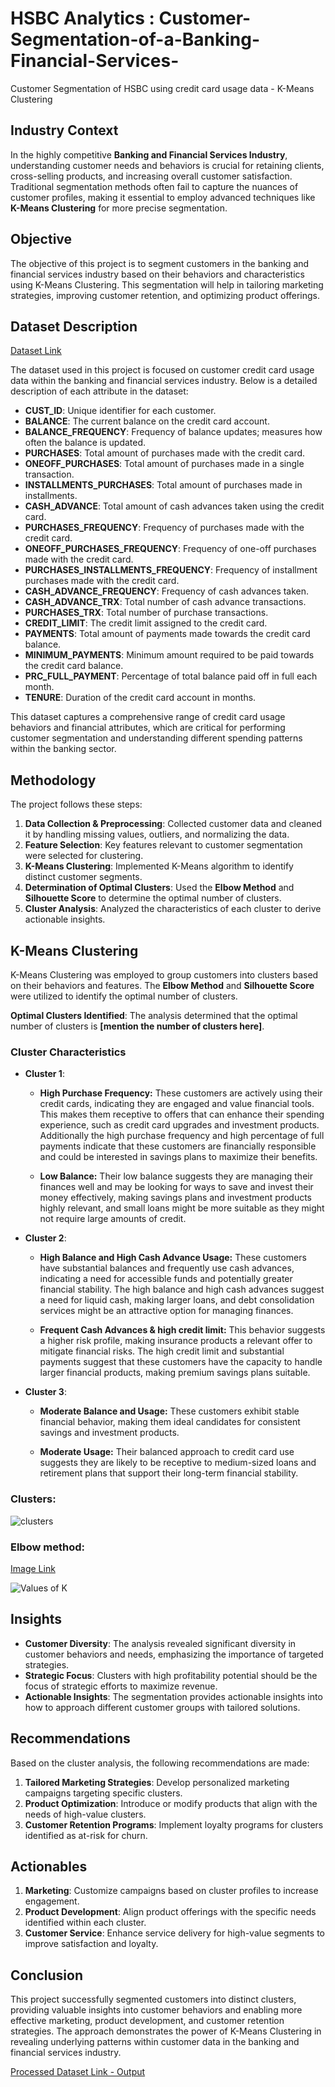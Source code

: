 # HSBC Analytics : Customer-Segmentation-of-a-Banking-Financial-Services-
Customer Segmentation of HSBC using credit card usage data - K-Means Clustering


## Industry Context
In the highly competitive **Banking and Financial Services Industry**, understanding customer needs and behaviors is crucial for retaining clients, cross-selling products, and increasing overall customer satisfaction. Traditional segmentation methods often fail to capture the nuances of customer profiles, making it essential to employ advanced techniques like **K-Means Clustering** for more precise segmentation.

## Objective
The objective of this project is to segment customers in the banking and financial services industry based on their behaviors and characteristics using K-Means Clustering. This segmentation will help in tailoring marketing strategies, improving customer retention, and optimizing product offerings.

## Dataset Description

[Dataset Link](https://github.com/ShouvikSaha504/Customer-Segmentation-of-a-Banking-Financial-Services-/blob/f861cc0a5cb25d993a0cb23f4a2346984684fc4c/Customer%20Data.csv)

The dataset used in this project is focused on customer credit card usage data within the banking and financial services industry. Below is a detailed description of each attribute in the dataset:

- **CUST_ID**: Unique identifier for each customer.
- **BALANCE**: The current balance on the credit card account.
- **BALANCE_FREQUENCY**: Frequency of balance updates; measures how often the balance is updated.
- **PURCHASES**: Total amount of purchases made with the credit card.
- **ONEOFF_PURCHASES**: Total amount of purchases made in a single transaction.
- **INSTALLMENTS_PURCHASES**: Total amount of purchases made in installments.
- **CASH_ADVANCE**: Total amount of cash advances taken using the credit card.
- **PURCHASES_FREQUENCY**: Frequency of purchases made with the credit card.
- **ONEOFF_PURCHASES_FREQUENCY**: Frequency of one-off purchases made with the credit card.
- **PURCHASES_INSTALLMENTS_FREQUENCY**: Frequency of installment purchases made with the credit card.
- **CASH_ADVANCE_FREQUENCY**: Frequency of cash advances taken.
- **CASH_ADVANCE_TRX**: Total number of cash advance transactions.
- **PURCHASES_TRX**: Total number of purchase transactions.
- **CREDIT_LIMIT**: The credit limit assigned to the credit card.
- **PAYMENTS**: Total amount of payments made towards the credit card balance.
- **MINIMUM_PAYMENTS**: Minimum amount required to be paid towards the credit card balance.
- **PRC_FULL_PAYMENT**: Percentage of total balance paid off in full each month.
- **TENURE**: Duration of the credit card account in months.

This dataset captures a comprehensive range of credit card usage behaviors and financial attributes, which are critical for performing customer segmentation and understanding different spending patterns within the banking sector.


## Methodology
The project follows these steps:
1. **Data Collection & Preprocessing**: Collected customer data and cleaned it by handling missing values, outliers, and normalizing the data.
2. **Feature Selection**: Key features relevant to customer segmentation were selected for clustering.
3. **K-Means Clustering**: Implemented K-Means algorithm to identify distinct customer segments.
4. **Determination of Optimal Clusters**: Used the **Elbow Method** and **Silhouette Score** to determine the optimal number of clusters.
5. **Cluster Analysis**: Analyzed the characteristics of each cluster to derive actionable insights.

## K-Means Clustering
K-Means Clustering was employed to group customers into clusters based on their behaviors and features. The **Elbow Method** and **Silhouette Score** were utilized to identify the optimal number of clusters.

**Optimal Clusters Identified**: The analysis determined that the optimal number of clusters is **[mention the number of clusters here]**.

### Cluster Characteristics
- **Cluster 1**:
  - **High Purchase Frequency:** These customers are actively using their credit cards, indicating they are engaged and value financial tools. This makes them receptive to offers that can enhance their spending experience, such as credit card upgrades and investment products. Additionally the high purchase frequency and high percentage of full payments indicate that these customers are financially responsible and could be interested in savings plans to maximize their benefits.

  - **Low Balance:** Their low balance suggests they are managing their finances well and may be looking for ways to save and invest their money effectively, making savings plans and investment products highly relevant, and small loans might be more suitable as they might not require large amounts of credit.
- **Cluster 2**:
  - **High Balance and High Cash Advance Usage:** These customers have substantial balances and frequently use cash advances, indicating a need for accessible funds and potentially greater financial stability. The high balance and high cash advances suggest a need for liquid cash, making larger loans, and debt consolidation services might be an attractive option for managing finances.

  - **Frequent Cash Advances & high credit limit:** This behavior suggests a higher risk profile, making insurance products a relevant offer to mitigate financial risks. The high credit limit and substantial payments suggest that these customers have the capacity to handle larger financial products, making premium savings plans suitable.
- **Cluster 3**:
  - **Moderate Balance and Usage:** These customers exhibit stable financial behavior, making them ideal candidates for consistent savings and investment products.

  - **Moderate Usage:** Their balanced approach to credit card use suggests they are likely to be receptive to medium-sized loans and retirement plans that support their long-term financial stability.

  
### Clusters:

![clusters](https://github.com/user-attachments/assets/fc096f94-f0a7-4dc0-abdd-839538712d4f)

### Elbow method:

[Image Link](https://github.com/ShouvikSaha504/Customer-Segmentation-of-a-Banking-Financial-Services-/blob/78b5b3ce959aa1ca877b4fc0a413c79105c73fe4/Values%20of%20K.png)

![Values of K](https://github.com/user-attachments/assets/af539b1f-1c5d-4a79-85c7-0eaa8c26a97e)


## Insights 
- **Customer Diversity**: The analysis revealed significant diversity in customer behaviors and needs, emphasizing the importance of targeted strategies.
- **Strategic Focus**: Clusters with high profitability potential should be the focus of strategic efforts to maximize revenue.
- **Actionable Insights**: The segmentation provides actionable insights into how to approach different customer groups with tailored solutions.

## Recommendations
Based on the cluster analysis, the following recommendations are made:
1. **Tailored Marketing Strategies**: Develop personalized marketing campaigns targeting specific clusters.
2. **Product Optimization**: Introduce or modify products that align with the needs of high-value clusters.
3. **Customer Retention Programs**: Implement loyalty programs for clusters identified as at-risk for churn.


## Actionables
1. **Marketing**: Customize campaigns based on cluster profiles to increase engagement.
2. **Product Development**: Align product offerings with the specific needs identified within each cluster.
3. **Customer Service**: Enhance service delivery for high-value segments to improve satisfaction and loyalty.




## Conclusion
This project successfully segmented customers into distinct clusters, providing valuable insights into customer behaviors and enabling more effective marketing, product development, and customer retention strategies. The approach demonstrates the power of K-Means Clustering in revealing underlying patterns within customer data in the banking and financial services industry.

[Processed Dataset Link - Output](https://github.com/ShouvikSaha504/Customer-Segmentation-of-a-Banking-Financial-Services-/blob/9e7a0c10f0a974d2f798f5f3d3653a50e901ecf6/Clustered_Customer_Data.csv)



